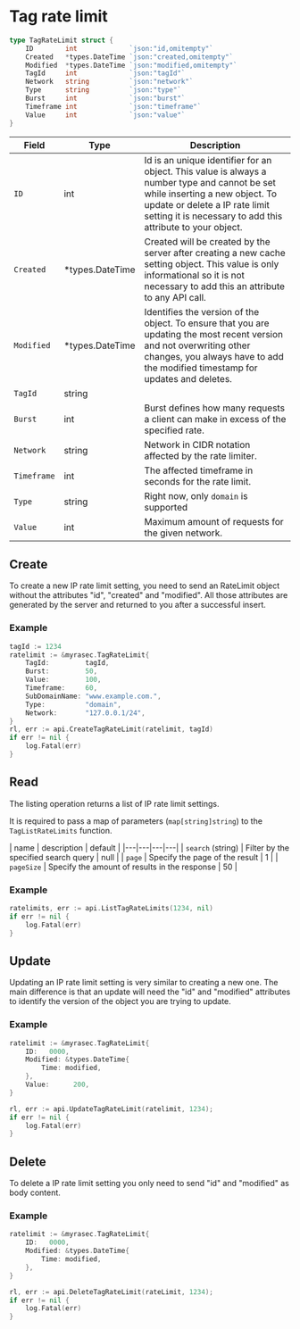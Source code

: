 # Tag rate limit

```go
type TagRateLimit struct {
	ID        int             `json:"id,omitempty"`
	Created   *types.DateTime `json:"created,omitempty"`
	Modified  *types.DateTime `json:"modified,omitempty"`
	TagId     int             `json:"tagId"`
	Network   string          `json:"network"`
	Type      string          `json:"type"`
	Burst     int             `json:"burst"`
	Timeframe int             `json:"timeframe"`
	Value     int             `json:"value"`
}
```

| Field | Type | Description|
|---|---|---|
| `ID` | int | Id is an unique identifier for an object. This value is always a number type and cannot be set while inserting a new object. To update or delete a IP rate limit setting it is necessary to add this attribute to your object. |
| `Created` | *types.DateTime | Created will be created by the server after creating a new cache setting object. This value is only informational so it is not necessary to add this an attribute to any API call. |
| `Modified` | *types.DateTime | Identifies the version of the object. To ensure that you are updating the most recent version and not overwriting other changes, you always have to add the modified timestamp for updates and deletes. |
| `TagId` | string |  |
| `Burst` | int | Burst defines how many requests a client can make in excess of the specified rate. |
| `Network` | string | Network in CIDR notation affected by the rate limiter. |
| `Timeframe` | int | The affected timeframe in seconds for the rate limit. |
| `Type` | string | Right now, only `domain` is supported |
| `Value` | int | Maximum amount of requests for the given network. |


## Create
To create a new IP rate limit setting, you need to send an RateLimit object without the attributes "id", "created" and "modified". All those attributes are generated by the server and returned to you after a successful insert.

### Example
```go
tagId := 1234
ratelimit := &myrasec.TagRateLimit{
    TagId:         tagId,
    Burst:         50,
    Value:         100,
    Timeframe:     60,
    SubDomainName: "www.example.com.",
    Type:          "domain",
    Network:       "127.0.0.1/24",
}
rl, err := api.CreateTagRateLimit(ratelimit, tagId)
if err != nil {
    log.Fatal(err)
}
```


## Read
The listing operation returns a list of IP rate limit settings.

It is required to pass a map of parameters (`map[string]string`) to the `TagListRateLimits` function.

| name | description | default |
|---|---|---|---|
| `search` (string) | Filter by the specified search query | null |
| `page` | Specify the page of the result | 1 |
| `pageSize` | Specify the amount of results in the response | 50 |

### Example
```go
ratelimits, err := api.ListTagRateLimits(1234, nil)
if err != nil {
    log.Fatal(err)
}
```


## Update
Updating an IP rate limit setting is very similar to creating a new one. The main difference is that an update will need the "id" and "modified" attributes to identify the version of the object you are trying to update.

### Example
```go
ratelimit := &myrasec.TagRateLimit{
    ID:   0000,
    Modified: &types.DateTime{
        Time: modified,
    },
    Value:      200,
}

rl, err := api.UpdateTagRateLimit(ratelimit, 1234);
if err != nil {
    log.Fatal(err)
}
```


## Delete
To delete a IP rate limit setting you only need to send "id" and "modified" as body content.

### Example
```go
ratelimit := &myrasec.TagRateLimit{
    ID:   0000,
    Modified: &types.DateTime{
        Time: modified,
    },
}

rl, err := api.DeleteTagRateLimit(rateLimit, 1234);
if err != nil {
    log.Fatal(err)
}
```